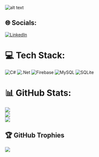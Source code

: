 ![alt text](https://i.pinimg.com/736x/93/3f/a8/933fa89df46195c342dcf7dfcd06be0b.jpg)
## 🌐 Socials:
[![LinkedIn](https://img.shields.io/badge/LinkedIn-%230077B5.svg?logo=linkedin&logoColor=white)](https://linkedin.com/in/https://www.linkedin.com/in/ali-mohamed-0144b3244/) 

# 💻 Tech Stack:
![C#](https://img.shields.io/badge/c%23-%23239120.svg?style=for-the-badge&logo=csharp&logoColor=white) ![.Net](https://img.shields.io/badge/.NET-5C2D91?style=for-the-badge&logo=.net&logoColor=white) ![Firebase](https://img.shields.io/badge/firebase-a08021?style=for-the-badge&logo=firebase&logoColor=ffcd34) ![MySQL](https://img.shields.io/badge/mysql-4479A1.svg?style=for-the-badge&logo=mysql&logoColor=white) ![SQLite](https://img.shields.io/badge/sqlite-%2307405e.svg?style=for-the-badge&logo=sqlite&logoColor=white)
# 📊 GitHub Stats:
![](https://github-readme-stats.vercel.app/api?username=Ali-Mohamed-1&theme=dark&hide_border=false&include_all_commits=true&count_private=false)<br/>
![](https://nirzak-streak-stats.vercel.app/?user=Ali-Mohamed-1&theme=dark&hide_border=false)<br/>
![](https://github-readme-stats.vercel.app/api/top-langs/?username=Ali-Mohamed-1&theme=dark&hide_border=false&include_all_commits=true&count_private=false&layout=compact)

## 🏆 GitHub Trophies
![](https://github-profile-trophy.vercel.app/?username=Ali-Mohamed-1&theme=radical&no-frame=false&no-bg=true&margin-w=4)

<!-- Proudly created with GPRM ( https://gprm.itsvg.in ) -->
